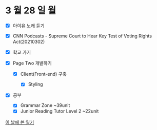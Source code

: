# 3 월 28 일 월

- [x] 아이유 노래 듣기

- [x] CNN Podcasts - Supreme Court to Hear Key Test of Voting Rights Act(20210302)

- [x] 학교 가기

- [x] Page Two 개발하기

  - [x] Client(Front-end) 구축

    - [x] Styling

- [x] 공부

  - [x] Grammar Zone ~39unit
  - [x] Junior Reading Tutor Level 2 ~22unit

[이 날에 쓴 일기](../../../diary/2022/3/28.md)
